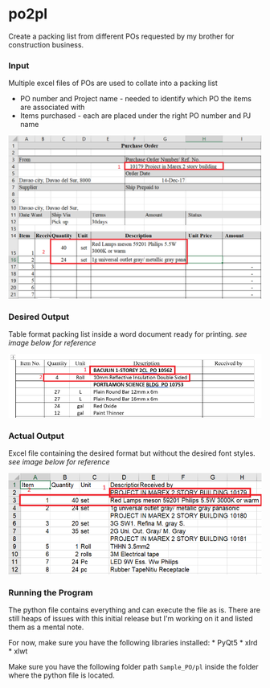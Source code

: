 # po2pl
Create a packing list from different POs requested by my brother for construction business. 

### Input
Multiple excel files of POs are used to collate into a packing list
* PO number and Project name - needed to identify which PO the items are associated with
* Items purchased - each are placed under the right PO number and PJ name

![input file](/img/sample_po.PNG)

### Desired Output
Table format packing list inside a word document ready for printing. *see image below for reference*

![desired output](/img/output.PNG)

### Actual Output
Excel file containing the desired format but without the desired font styles. *see image below for reference*

![actual output](/img/actual_output.PNG)

### Running the Program
The python file contains everything and can execute the file as is. There are still heaps of issues with this initial release but I'm working on it and listed them as a mental note.

For now, make sure you have the following libraries installed:
    * PyQt5
    * xlrd
    * xlwt
    

Make sure you have the following folder path `Sample_PO/pl` inside the folder where the python file is located.
